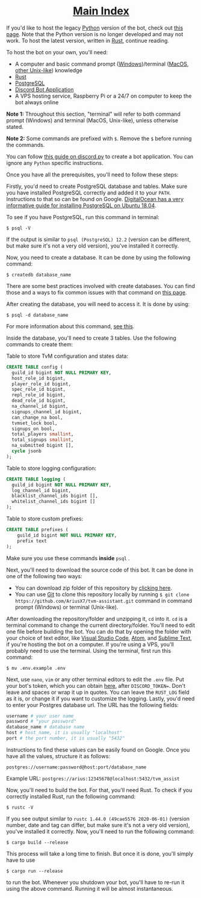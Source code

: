 <h1 align="center"><a href=".">Main Index</a></h1>

If you'd like to host the legacy [Python](https://www.python.org) version of the bot, check out [this page](https://ariusx7.github.io/tvm-assistant-red-cog/#self-hosting). Note that the Python version is no longer developed and may not work. To host the latest version, written in [Rust](https://www.rust-lang.org/), continue reading.

To host the bot on your own, you'll need:

- A computer and basic command prompt ([Windows](https://docs.microsoft.com/en-us/windows-server/administration/windows-commands/windows-commands))/terminal ([MacOS](https://support.apple.com/en-in/guide/terminal/welcome/mac), [other Unix-like](https://en.wikipedia.org/wiki/List_of_Unix_commands)) knowledge
- [Rust](https://www.rust-lang.org/tools/install)
- [PostgreSQL](https://www.postgresql.org/download/)
- [Discord Bot Application](https://discord.com/developers/applications)
- A VPS hosting service, Raspberry Pi or a 24/7 on computer to keep the bot always online

**Note 1:** Throughout this section, "terminal" will refer to both command prompt (Windows) and terminal (MacOS, Unix-like), unless otherwise stated.

**Note 2:** Some commands are prefixed with `$`. Remove the `$` before running the commands.

You can follow [this guide on discord.py](https://discordpy.readthedocs.io/en/latest/discord.html) to create a bot application. You can ignore any `Python` specific instructions.

Once you have all the prerequisites, you'll need to follow these steps:

Firstly, you'd need to create PostgreSQL database and tables. Make sure you have installed PostgreSQL correctly and added it to your `PATH`. Instructions to that so can be found on Google. [DigitalOcean has a very informative guide for installing PostgreSQL on Ubuntu 18.04](https://www.digitalocean.com/community/tutorials/how-to-install-and-use-postgresql-on-ubuntu-18-04).

To see if you have PostgreSQL, run this command in terminal:

```$ psql -V```

If the output is similar to `psql (PostgreSQL) 12.2` (version can be different, but make sure it's not a very old version), you've installed it correctly.

Now, you need to create a database. It can be done by using the following command:

```$ createdb database_name```

There are some best practices involved with create databases. You can find those and a ways to fix common issues with that command on [this page](https://www.postgresql.org/docs/12/tutorial-createdb.html).

After creating the database, you will need to access it. It is done by using:

```$ psql -d database_name```

For more information about this command, [see this](https://www.postgresql.org/docs/12/tutorial-accessdb.html).

Inside the database, you'll need to create 3 tables. Use the following commands to create them:

Table to store TvM configuration and states data:

```sql
CREATE TABLE config (
  guild_id bigint NOT NULL PRIMARY KEY,
  host_role_id bigint,
  player_role_id bigint,
  spec_role_id bigint,
  repl_role_id bigint,
  dead_role_id bigint,
  na_channel_id bigint,
  signups_channel_id bigint,
  can_change_na bool,
  tvmset_lock bool,
  signups_on bool,
  total_players smallint,
  total_signups smallint,
  na_submitted bigint [],
  cycle jsonb
);
```

Table to store logging configuration:

```sql
CREATE TABLE logging (
  guild_id bigint NOT NULL PRIMARY KEY,
  log_channel_id bigint,
  blacklist_channel_ids bigint [],
  whitelist_channel_ids bigint []
);
```

Table to store custom prefixes:

```sql
CREATE TABLE prefixes (
    guild_id bigint NOT NULL PRIMARY KEY,
    prefix text
);
```

Make sure you use these commands **inside** `psql` .

Next, you'll need to download the source code of this bot. It can be done in one of the following two ways:

- You can download zip folder of this repository by [clicking here](https://codeload.github.com/AriusX7/tvm-assistant/zip/master).
- You can use [Git](https://git-scm.com) to clone this repository locally by running `$ git clone https://github.com/AriusX7/tvm-assistant.git` command in command prompt (Windows) or terminal (Unix-like).

After downloading the repository/folder and unzipping it, `cd` into it. `cd` is a terminal command to change the current directory/folder. You'll need to edit one file before building the bot. You can do that by opening the folder with your choice of text editor, like [Visual Studio Code](https://code.visualstudio.com/download), [Atom](https://atom.io), and [Sublime Text](https://www.sublimetext.com), if you're hosting the bot on a computer. If you're using a VPS, you'll probably need to use the terminal. Using the terminal, first run this command:

```$ mv .env.example .env```

Next, use `nano`, `vim` or any other terminal editors to edit the `.env` file. Put your bot's token, which you can obtain [here](https://discord.com/developers/applications), after `DISCORD_TOKEN=`. Don't leave and spaces or wrap it up in quotes. You can leave the `RUST_LOG` field as it is, or change it if you want to customize the logging. Lastly, you'd need to enter your Postgres database url. The URL has the following fields:

```py
username # your user name
password # "your password"
database_name # database name
host # host_name, it is usually "localhost"
port # the port number, it is usually "5432"
```

Instructions to find these values can be easily found on Google. Once you have all the values, structure it as follows:

```postgres://username:password@host:port/database_name```

Example URL: `postgres://arius:12345678@localhost:5432/tvm_assist`

Now, you'll need to build the bot. For that, you'll need Rust. To check if you correctly installed Rust, run the following command:

```$ rustc -V```

If you see output similar to `rustc 1.44.0 (49cae5576 2020-06-01)` (version number, date and tag can differ, but make sure it's not a very old version), you've installed it correctly.
Now, you'll need to run the following command:

```$ cargo build --release```

This process will take a long time to finish. But once it is done, you'll simply have to use

```$ cargo run --release```

to run the bot. Whenever you shutdown your bot, you'll have to re-run it using the above command. Running it will be almost instantaneous.

